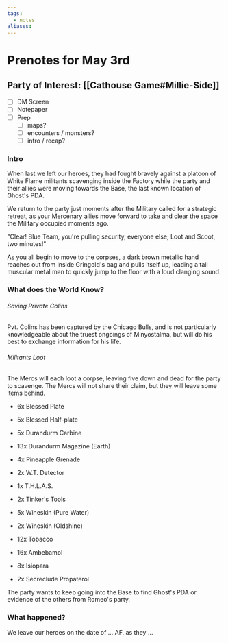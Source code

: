 ```yaml
---
tags:
  - notes
aliases:
---
```


# Prenotes for May 3rd
## Party of Interest: [[Cathouse Game#Millie-Side]]
- [ ] DM Screen
- [ ] Notepaper
- [ ] Prep
	- [ ] maps?
	- [ ] encounters / monsters?
	- [ ] intro / recap?

### Intro
When last we left our heroes, they had fought bravely against a platoon of White Flame militants scavenging inside the Factory while the party and their allies were moving towards the Base, the last known location of Ghost's PDA.

We return to the party just moments after the Military called for a strategic retreat, as your Mercenary allies move forward to take and clear the space the Military occupied moments ago.

"Clear! Blue Team, you're pulling security, everyone else; Loot and Scoot, two minutes!"

As you all begin to move to the corpses, a dark brown metallic hand reaches out from inside Gringold's bag and pulls itself up, leading a tall muscular metal man to quickly jump to the floor with a loud clanging sound.

### What does the World Know?
###### Saving Private Colins
Pvt. Colins has been captured by the Chicago Bulls, and is not particularly knowledgeable about the truest ongoings of Minyostalma, but will do his best to exchange information for his life.

###### Militants Loot
The Mercs will each loot a corpse, leaving five down and dead for the party to scavenge. The Mercs will not share their claim, but they will leave some items behind.

- 6x Blessed Plate
- 5x Blessed Half-plate
- 5x Durandurm Carbine
- 13x Durandurm Magazine (Earth)
- 4x Pineapple Grenade

- 2x W.T. Detector
- 1x T.H.L.A.S.
- 2x Tinker's Tools

- 5x Wineskin (Pure Water)
- 2x Wineskin (Oldshine)
- 12x Tobacco
- 16x Ambebamol
- 8x Isiopara
- 2x Secreclude Propaterol

The party wants to keep going into the Base to find Ghost's PDA or evidence of the others from Romeo's party.

### What happened?


We leave our heroes on the date of ... AF, as they ...